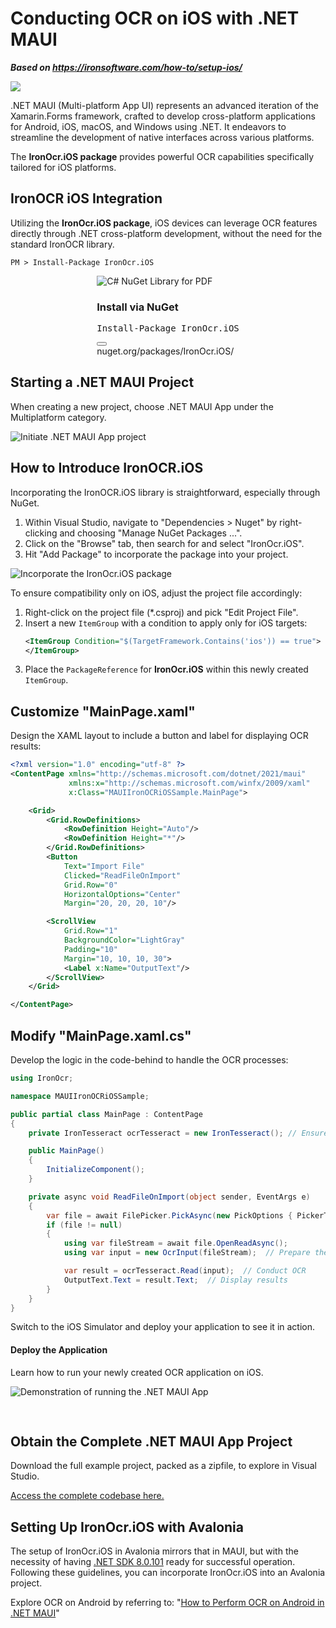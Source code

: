 # Conducting OCR on iOS with .NET MAUI

***Based on <https://ironsoftware.com/how-to/setup-ios/>***


<div class="container-fluid">
    <div class="row">
        <div class="col-md-2">
            <img src="https://ironsoftware.com/img/platforms/h74/ios.svg">
        </div>
    </div>
</div>

.NET MAUI (Multi-platform App UI) represents an advanced iteration of the Xamarin.Forms framework, crafted to develop cross-platform applications for Android, iOS, macOS, and Windows using .NET. It endeavors to streamline the development of native interfaces across various platforms.

The **IronOcr.iOS package** provides powerful OCR capabilities specifically tailored for iOS platforms.

## IronOCR iOS Integration

Utilizing the **IronOcr.iOS package**, iOS devices can leverage OCR features directly through .NET cross-platform development, without the need for the standard IronOCR library.

```shell
PM > Install-Package IronOcr.iOS
```

<div class="products-download-section">
    <div class="js-modal-open product-item nuget" style="width: fit-content; margin-left: auto; margin-right: auto;" data-modal-id="trial-license-after-download">
        <div class="product-image">
            <img class="img-responsive add-shadow" alt="C# NuGet Library for PDF" src="https://ironsoftware.com/img/nuget-logo.svg">
        </div>
        <div class="product-info">
            <h3>Install via <span>NuGet</span></h3>
        </div>
        <div class="js-open-modal-ignore copy-nuget-section" data-toggle="tooltip" data-placement="bottom" title="" data-original-title="Click to copy">
            <div class="copy-nuget-row">
            <pre class="install-script">Install-Package IronOcr.iOS</pre>
            <div class="copy-button">
                <button class="btn btn-default copy-nuget-script" type="button" data-toggle="popover" data-placement="bottom" data-content="Copied." aria-label="Copy the Package Manager command" data-original-title="" title="">
                <span class="far fa-copy"></span>
                </button>
            </div>
        </div>
    </div>
    <div class="nuget-link">nuget.org/packages/IronOcr.iOS/</div>
    </div>
</div>

## Starting a .NET MAUI Project

When creating a new project, choose .NET MAUI App under the Multiplatform category.

![Initiate .NET MAUI App project](https://ironsoftware.com/static-assets/ocr/how-to/setup-ios/create-maui-app.webp)

## How to Introduce IronOCR.iOS

Incorporating the IronOCR.iOS library is straightforward, especially through NuGet.

1. Within Visual Studio, navigate to "Dependencies > Nuget" by right-clicking and choosing "Manage NuGet Packages ...".
2. Click on the "Browse" tab, then search for and select "IronOcr.iOS".
3. Hit "Add Package" to incorporate the package into your project.

![Incorporate the IronOcr.iOS package](https://ironsoftware.com/static-assets/ocr/how-to/setup-ios/download-package.webp)

To ensure compatibility only on iOS, adjust the project file accordingly:

1. Right-click on the project file (*.csproj) and pick "Edit Project File".
2. Insert a new `ItemGroup` with a condition to apply only for iOS targets:
    ```xml
    <ItemGroup Condition="$(TargetFramework.Contains('ios')) == true">
    </ItemGroup>
    ```
3. Place the `PackageReference` for **IronOcr.iOS** within this newly created `ItemGroup`.

## Customize "MainPage.xaml"

Design the XAML layout to include a button and label for displaying OCR results:

```xml
<?xml version="1.0" encoding="utf-8" ?>
<ContentPage xmlns="http://schemas.microsoft.com/dotnet/2021/maui"
             xmlns:x="http://schemas.microsoft.com/winfx/2009/xaml"
             x:Class="MAUIIronOCRiOSSample.MainPage">

    <Grid>
        <Grid.RowDefinitions>
            <RowDefinition Height="Auto"/>
            <RowDefinition Height="*"/>
        </Grid.RowDefinitions>
        <Button
            Text="Import File"
            Clicked="ReadFileOnImport"
            Grid.Row="0"
            HorizontalOptions="Center"
            Margin="20, 20, 20, 10"/>

        <ScrollView
            Grid.Row="1"
            BackgroundColor="LightGray"
            Padding="10"
            Margin="10, 10, 10, 30">
            <Label x:Name="OutputText"/>
        </ScrollView>
    </Grid>

</ContentPage>
```

## Modify "MainPage.xaml.cs"

Develop the logic in the code-behind to handle the OCR processes:

```cs
using IronOcr;

namespace MAUIIronOCRiOSSample;

public partial class MainPage : ContentPage
{
    private IronTesseract ocrTesseract = new IronTesseract(); // Ensure IronTesseract is initialized once per class for optimal performance

    public MainPage()
    {
        InitializeComponent();
    }

    private async void ReadFileOnImport(object sender, EventArgs e)
    {
        var file = await FilePicker.PickAsync(new PickOptions { PickerTitle = "Please select a file" });
        if (file != null)
        {
            using var fileStream = await file.OpenReadAsync();
            using var input = new OcrInput(fileStream);  // Prepare the image file for OCR

            var result = ocrTesseract.Read(input);  // Conduct OCR
            OutputText.Text = result.Text;  // Display results
        }
    }
}
```

Switch to the iOS Simulator and deploy your application to see it in action.

#### Deploy the Application

Learn how to run your newly created OCR application on iOS.

<img src="https://ironsoftware.com/static-assets/ocr/how-to/setup-ios/mauiProjectRun.gif" alt="Demonstration of running the .NET MAUI App" class="img-responsive add-shadow" style="margin-bottom: 30px;"/>

## Obtain the Complete .NET MAUI App Project

Download the full example project, packed as a zipfile, to explore in Visual Studio.

[Access the complete codebase here.](https://ironsoftware.com/static-assets/ocr/how-to/setup-ios/MAUIIronOCRiOSSample.zip)

## Setting Up IronOcr.iOS with Avalonia

The setup of IronOcr.iOS in Avalonia mirrors that in MAUI, but with the necessity of having [.NET SDK 8.0.101](https://dotnet.microsoft.com/en-us/download/dotnet/8.0) ready for successful operation. Following these guidelines, you can incorporate IronOcr.iOS into an Avalonia project.

Explore OCR on Android by referring to: "[How to Perform OCR on Android in .NET MAUI](https://ironsoftware.com/csharp/ocr/how-to/setup-android/)"